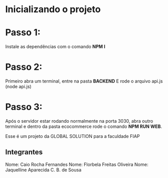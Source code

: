 # Inicializando o projeto

# Passo 1:
Instale as dependências com o comando **NPM I**

# Passo 2:
Primeiro abra um terminal, entre na pasta **BACKEND** E rode o arquivo api.js (node api.js)

# Passo 3: 
Após o servidor estar rodando normalmente na porta 3030, abra outro terminal e dentro da pasta ecocommerce rode o comando **NPM RUN WEB**.

Esse é um projeto da GLOBAL SOLUTION para a faculdade FIAP 

##  Integrantes

Nome: Caio Rocha Fernandes 
Nome: Florbela Freitas Oliveira 
Nome: Jaquelline Aparecida C. B. de Sousa 
